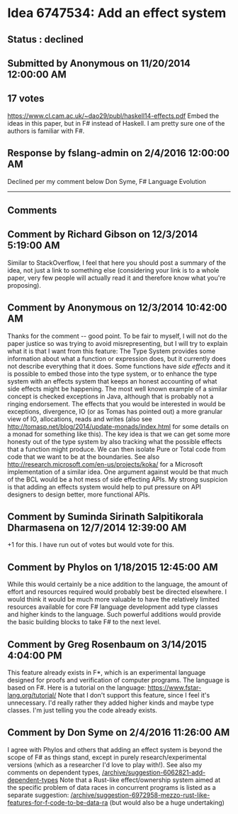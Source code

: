 # Idea 6747534: Add an effect system #

## Status : declined

## Submitted by Anonymous on 11/20/2014 12:00:00 AM

## 17 votes

https://www.cl.cam.ac.uk/~dao29/publ/haskell14-effects.pdf
Embed the ideas in this paper, but in F# instead of Haskell. I am pretty sure one of the authors is familiar with F#.



## Response by fslang-admin on 2/4/2016 12:00:00 AM

Declined per my comment below
Don Syme, F# Language Evolution

------------------------
## Comments


## Comment by Richard Gibson on 12/3/2014 5:19:00 AM
Similar to StackOverflow, I feel that here you should post a summary of the idea, not just a link to something else (considering your link is to a whole paper, very few people will actually read it and therefore know what you're proposing).


## Comment by Anonymous on 12/3/2014 10:42:00 AM
Thanks for the comment -- good point. To be fair to myself, I will not do the paper justice so was trying to avoid misrepresenting, but I will try to explain what it is that I want from this feature:
The Type System provides some information about what a function or expression does, but it currently does not describe everything that it does. Some functions have *side effects* and it is possible to embed those into the type system, or to enhance the type system with an effects system that keeps an honest accounting of what side effects might be happening.
The most well known example of a similar concept is checked exceptions in Java, although that is probably not a ringing endorsement.
The effects that you would be interested in would be exceptions, divergence, IO (or as Tomas has pointed out) a more granular view of IO, allocations, reads and writes (also see http://tomasp.net/blog/2014/update-monads/index.html for some details on a monad for something like this).
The key idea is that we can get some more honesty out of the type system by also tracking what the possible effects that a function might produce. We can then isolate Pure or Total code from code that we want to be at the boundaries.
See also http://research.microsoft.com/en-us/projects/koka/ for a Microsoft implementation of a similar idea.
One argument against would be that much of the BCL would be a hot mess of side effecting APIs. My strong suspicion is that adding an effects system would help to put pressure on API designers to design better, more functional APIs.


## Comment by Suminda Sirinath Salpitikorala Dharmasena on 12/7/2014 12:39:00 AM
+1 for this. I have run out of votes but would vote for this.


## Comment by Phylos on 1/18/2015 12:45:00 AM
While this would certainly be a nice addition to the language, the amount of effort and resources required would probably best be directed elsewhere. I would think it would be much more valuable to have the relatively limited resources available for core F# language development add type classes and higher kinds to the language. Such powerful additions would provide the basic building blocks to take F# to the next level.


## Comment by Greg Rosenbaum on 3/14/2015 4:04:00 PM
This feature already exists in F*, which is an experimental language designed for proofs and verification of computer programs. The language is based on F#. Here is a tutorial on the language:
https://www.fstar-lang.org/tutorial/
Note that I don't support this feature, since I feel it's unnecessary. I'd really rather they added higher kinds and maybe type classes. I'm just telling you the code already exists.


## Comment by Don Syme on 2/4/2016 11:26:00 AM
I agree with Phylos and others that adding an effect system is beyond the scope of F# as things stand, except in purely research/experimental versions (which as a researcher I'd love to play with!). See also my comments on dependent types, [/archive/suggestion-6062821-add-dependent-types](/archive/suggestion-6062821-add-dependent-types.md)
Note that a Rust-like effect/ownership system aimed at the specific problem of data races in concurrent programs is listed as a separate suggestion: [/archive/suggestion-6972958-mezzo-rust-like-features-for-f-code-to-be-data-ra](/archive/suggestion-6972958-mezzo-rust-like-features-for-f-code-to-be-data-ra.md) (but would also be a huge undertaking)

